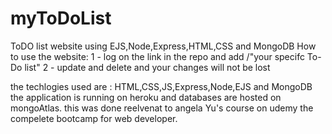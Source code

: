 # myToDoList
ToDO list website using EJS,Node,Express,HTML,CSS and MongoDB
How to use the website:
1 - log on the link in the repo and add /"your specifc To-Do list"
2 - update and delete and your changes will not be lost

the techlogies used are : HTML,CSS,JS,Express,Node,EJS and MongoDB
the application is running on heroku and databases are hosted on mongoAtlas.
this was done reelvenat to angela Yu's course on udemy the compelete bootcamp for web developer.
